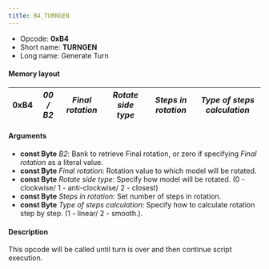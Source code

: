 ```yaml
---
title: B4_TURNGEN
---
```


-   Opcode: **0xB4**
-   Short name: **TURNGEN**
-   Long name: Generate Turn

#### Memory layout

| 0xB4 | *00 / B2* | *Final rotation* | *Rotate side type* | *Steps in rotation* | *Type of steps calculation* |
|------|-----------|------------------|--------------------|---------------------|-----------------------------|

#### Arguments

-   **const Byte** *B2*: Bank to retrieve Final rotation, or zero if specifying *Final rotation* as a literal value.
-   **const Byte** *Final rotation*: Rotation value to which model will be rotated.
-   **const Byte** *Rotate side type*: Specify how model will be rotated. (0 - clockwise/ 1 - anti-clockwise/ 2 - closest)
-   **const Byte** *Steps in rotation*: Set number of steps in rotation.
-   **const Byte** *Type of steps calculation*: Specify how to calculate rotation step by step. (1 - linear/ 2 - smooth.).

#### Description

This opcode will be called until turn is over and then continue script execution.
